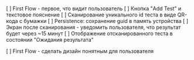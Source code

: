 [ ] First Flow - первое, что видит пользователь
  [ ] Кнопка "Add Test" и текстовое пояснение
  [ ] Сканирование уникального id теста в виде QR-кода с бумажки
  [ ] Persistence: сохранение guid в память устройства
  [ ] Экран после сканирования - уведомить пользователя, что результат будет через ~15 минут
  [ ] Отображение отсканированного теста в состоянии "Ожидания результата"

[ ] First Flow - сделать дизайн понятным для пользователя